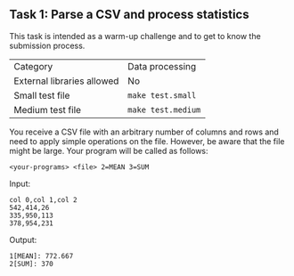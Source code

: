 Task 1: Parse a CSV and process statistics
------------------------------------------

This task is intended as a warm-up challenge and to get to know the submission process.

|                            |                    |
|----------------------------|--------------------|
| Category                   | Data processing    |
| External libraries allowed | No                 |
| Small test file            | `make test.small` |
| Medium test file           | `make test.medium`  |


You receive a CSV file with an arbitrary number of columns and rows and need to
apply simple operations on the file. However, be aware that the file might be large.
Your program will be called as follows:

```
<your-programs> <file> 2=MEAN 3=SUM
```

Input:

```
col 0,col 1,col 2
542,414,26
335,950,113
378,954,231
```

Output:

```
1[MEAN]: 772.667
2[SUM]: 370
```
